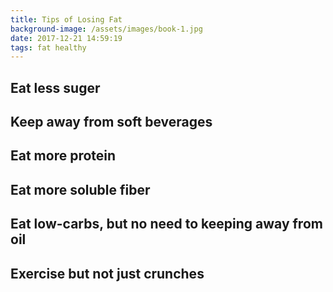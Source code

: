 ```yaml
---
title: Tips of Losing Fat
background-image: /assets/images/book-1.jpg
date: 2017-12-21 14:59:19
tags: fat healthy
---
```

## Eat less suger

## Keep away from soft beverages

## Eat more protein

## Eat more soluble fiber

## Eat low-carbs, but no need to keeping away from oil

## Exercise but not just crunches
